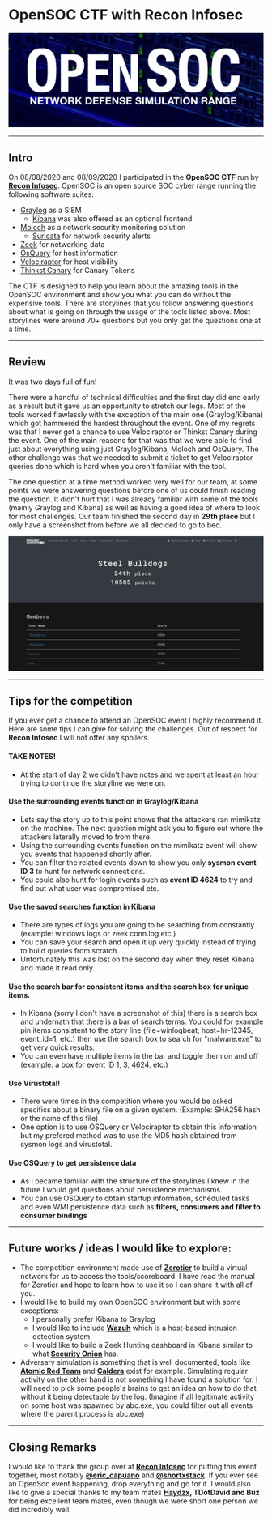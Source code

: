 # OpenSOC CTF with Recon Infosec

<!--more-->
![Banner](/images/opensoc-ctf-2020/banner.png)

___

## Intro

On 08/08/2020 and 08/09/2020 I participated in the __OpenSOC CTF__ run by [__Recon Infosec__](https://twitter.com/recon_infosec). OpenSOC is an open source SOC cyber range running the following software suites:

* [Graylog](https://www.graylog.org/) as a SIEM 
	* [Kibana](https://www.elastic.co/kibana) was also offered as an optional frontend
* [Moloch](https://molo.ch/) as a network security monitoring solution
	* [Suricata](https://suricata-ids.org/) for network security alerts
* [Zeek](https://zeek.org/) for networking data
* [OsQuery](https://osquery.io/) for host information
* [Velociraptor](https://www.velocidex.com/) for host visibility
* [Thinkst Canary](https://canary.tools/) for Canary Tokens


The CTF is designed to help you learn about the amazing tools in the OpenSOC environment and show you what you can do without the expensive tools. There are storylines that you follow answering questions about what is going on through the usage of the tools listed above. Most storylines were around 70+ questions but you only get the questions one at a time. 

___
## Review

It was two days full of fun!

There were a handful of technical difficulties and the first day did end early as a result but it gave us an opportunity to stretch our legs. Most of the tools worked flawlessly with the exception of the main one (Graylog/Kibana) which got hammered the hardest throughout the event. One of my regrets was that I never got a chance to use Velociraptor or Thinkst Canary during the event. One of the main reasons for that was that we were able to find just about everything using just Graylog/Kibana, Moloch and OsQuery. The other challenge was that we needed to submit a ticket to get Velociraptor queries done which is hard when you aren't familiar with the tool.

The one question at a time method worked very well for our team, at some points we were answering questions before one of us could finish reading the question. It didn't hurt that I was already familiar with some of the tools (mainly Graylog and Kibana) as well as having a good idea of where to look for most challenges. Our team finished the second day in __29th place__ but I only have a screenshot from before we all decided to go to bed.

![Opensoc-Scoreboard-8-8-2020](/images/opensoc-ctf-2020/score.png "Our rank before we decided to go to bed.")

___
## Tips for the competition

If you ever get a chance to attend an OpenSOC event I highly recommend it. Here are some tips I can give for solving the challenges. Out of respect for __Recon Infosec__ I will not offer any spoilers.

#### TAKE NOTES!

* At the start of day 2 we didn't have notes and we spent at least an hour trying to continue the storyline we were on.
	
#### Use the surrounding events function in Graylog/Kibana

* Lets say the story up to this point shows that the attackers ran mimikatz on the machine. The next question might ask you to figure out where the attackers laterally moved to from there.
* Using the surrounding events function on the mimikatz event will show you events that happened shortly after. 
* You can filter the related events down to show you only __sysmon event ID 3__ to hunt for network connections. 
* You could also hunt for login events such as __event ID 4624__ to try and find out what user was compromised etc.
	
#### Use the saved searches function in Kibana

* There are types of logs you are going to be searching from constantly (example: windows logs or zeek conn.log etc.)
* You can save your search and open it up very quickly instead of trying to build queries from scratch.
* Unfortunately this was lost on the second day when they reset Kibana and made it read only.
	
#### Use the search bar for consistent items and the search box for unique items.

* In Kibana (sorry I don't have a screenshot of this) there is a search box and undernath that there is a bar of search terms. You could for example pin items consistent to the story line (file=winlogbeat, host=hr-12345, event_id=1, etc.) then use the search box to search for "malware.exe" to get very quick results.
* You can even have multiple items in the bar and toggle them on and off (example: a box for event ID 1, 3, 4624, etc.)
	
#### Use Virustotal!

* There were times in the competition where you would be asked specifics about a binary file on a given system. (Example: SHA256 hash or the name of this file)
* One option is to use OSQuery or Velociraptor to obtain this information but my prefered method was to use the MD5 hash obtained from sysmon logs and virustotal. 
	
#### Use OSQuery to get persistence data

* As I became familiar with the structure of the storylines I knew in the future I would get questions about persistence mechanisms.
* You can use OSQuery to obtain startup information, scheduled tasks and even WMI persistence data such as __filters, consumers and filter to consumer bindings__

___
## Future works / ideas I would like to explore:

* The competition environment made use of [__Zerotier__](https://www.zerotier.com/) to build a virtual network for us to access the tools/scoreboard. I have read the manual for Zerotier and hope to learn how to use it so I can share it with all of you.
* I would like to build my own OpenSOC environment but with some exceptions:
	* I personally prefer Kibana to Graylog
	* I would like to include [__Wazuh__](https://wazuh.com/) which is a host-based intrusion detection system.
	* I would like to build a Zeek Hunting dashboard in Kibana similar to what [__Security Onion__](https://securityonion.net/) has.
* Adversary simulation is something that is well documented, tools like [__Atomic Red Team__](https://github.com/redcanaryco/atomic-red-team) and [__Caldera__](https://github.com/mitre/caldera) exist for example. Simulating regular activity on the other hand is not something I have found a solution for. I will need to pick some people's brains to get an idea on how to do that without it being detectable by the log. (Imagine if all legitimate activity on some host was spawned by abc.exe, you could filter out all events where the parent process is abc.exe)

___
## Closing Remarks
I would like to thank the group over at [__Recon Infosec__](https://twitter.com/recon_infosec) for putting this event together, most notably [__@eric_capuano__](https://twitter.com/eric_capuano) and [__@shortxstack__](https://twitter.com/shortxstack). If you ever see an OpenSoc event happening, drop everything and go for it. I would also like to give a special thanks to my team mates __[Haydzx](https://twitter.com/haydnjohnson), TDotDavid and Buz__  for being excellent team mates, even though we were short one person we did incredibly well.

